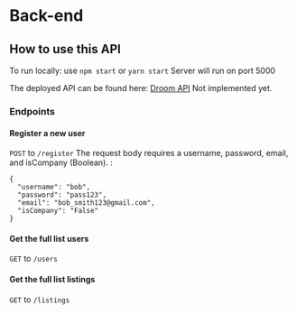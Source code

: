 # Back-end

## How to use this API
To run locally: use `npm start` or `yarn start`
Server will run on port 5000

The deployed API can be found here: [Droom API](https://address...----) Not implemented yet.

### Endpoints


#### Register a new user
`POST` to `/register`
The request body requires a username, password, email, and isCompany (Boolean). : 
```
{
  "username": "bob", 
  "password": "pass123",
  "email": "bob_smith123@gmail.com",
  "isCompany": "False"
}
```

#### Get the full list users
`GET` to `/users`

#### Get the full list listings
`GET` to `/listings`
